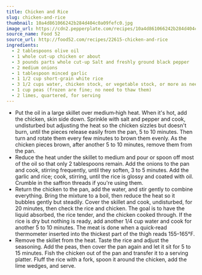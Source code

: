 ```yaml
---
title: Chicken and Rice
slug: chicken-and-rice
thumbnail: 10a4d861066242b284d404c0a09fefc0.jpg
image_url: https://cdn2.pepperplate.com/recipes/10a4d861066242b284d404c0a09fefc0.jpg
source_name: Food 52
source_url: http://food52.com/recipes/22615-chicken-and-rice
ingredients:
  - 2 tablespoons olive oil
  - 1 whole cut-up chicken or about
  - 3 pounds parts whole cut-up Salt and freshly ground black pepper
  - 2 medium onions
  - 1 tablespoon minced garlic
  - 1 1/2 cup short-grain white rice
  - 3 1/2 cups water, chicken stock, or vegetable stock, or more as needed
  - 1 cup peas (frozen are fine; no need to thaw them)
  - 2 limes, quartered, for serving
---
```


* Put the oil in a large skillet over medium‐high heat. When it's hot, add the chicken, skin side down. Sprinkle with salt and pepper and cook, undisturbed but adjusting the heat so the chicken sizzles but doesn't burn, until the pieces release easily from the pan, 5 to 10 minutes. Then turn and rotate them every few minutes to brown them evenly. As the chicken pieces brown, after another 5 to 10 minutes, remove them from the pan.
* Reduce the heat under the skillet to medium and pour or spoon off most of the oil so that only 2 tablespoons remain. Add the onions to the pan and cook, stirring frequently, until they soften, 3 to 5 minutes. Add the garlic and rice; cook, stirring, until the rice is glossy and coated with oil. Crumble in the saffron threads if you're using them.
* Return the chicken to the pan, add the water, and stir gently to combine everything. Bring the mixture to a boil, then reduce the heat so it bubbles gently but steadily. Cover the skillet and cook, undisturbed, for 20 minutes, then check the rice and chicken. The goal is to have the liquid absorbed, the rice tender, and the chicken cooked through. If the rice is dry but nothing is ready, add another 1/4 cup water and cook for another 5 to 10 minutes. The meat is done when a quick‐read thermometer inserted into the thickest part of the thigh reads 155–165°F.
* Remove the skillet from the heat. Taste the rice and adjust the seasoning. Add the peas, then cover the pan again and let it sit for 5 to 15 minutes. Fish the chicken out of the pan and transfer it to a serving platter. Fluff the rice with a fork, spoon it around the chicken, add the lime wedges, and serve.
